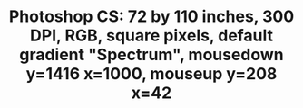 ---
ee_id: '222'
site: '1'
type: '2'
url: 2009-004-photoshop-cs
title: 'Photoshop CS: 72 by 110 inches, 300 DPI, RGB, square pixels, default gradient
  "Spectrum", mousedown y=1416 x=1000, mouseup y=208 x=42'
year: '2009'
display_year: '2009'
medium: Chromogenic print
dims: 72 x 110 inches
pitch:
ps:
live_url:
related:
youtube:
related_code:
imgs: photoshop-cs-2009-004-full-database-sb.jpg
subheading:
download:
add_credit:
add_credits:
commission:
layout: things-i-made
---
